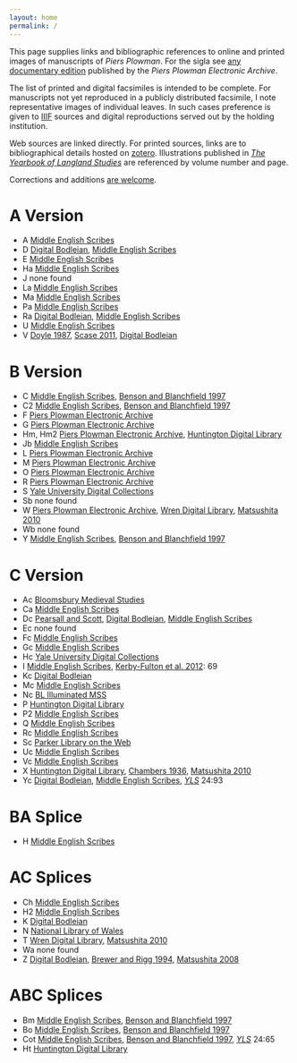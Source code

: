 ```yaml
---
layout: home
permalink: /
---
```


This page supplies links and bibliographic references to online and printed images of manuscripts of *Piers Plowman*.
For the sigla see [any documentary edition](http://piers.chass.ncsu.edu/texts/F/intro#iv) published by the *Piers Plowman Electronic Archive*.

The list of printed and digital facsimiles is intended to be complete.
For manuscripts not yet reproduced in a publicly distributed facsimile, I note representative images of individual leaves.
In such cases preference is given to [IIIF](https://iiif.io/) sources and digital reproductions served out by the holding institution.

Web sources are linked directly.
For printed sources, links are to bibliographical details hosted on [zotero](https://www.zotero.org).
Illustrations published in [*The Yearbook of Langland Studies*] are referenced by volume number and page.

Corrections and additions [are welcome](/about).

A Version
=========

- A
  [Middle English Scribes](https://www.medievalscribes.com/index.php?browse=manuscripts&&id=394&nav=off)
- D
  [Digital Bodleian](https://digital.bodleian.ox.ac.uk/objects/ef0f82a5-574f-4bc0-9caa-530f3e5f0e5c/),
  [Middle English Scribes](https://www.medievalscribes.com/index.php?browse=manuscripts&&id=395&nav=off)
- E
  [Middle English Scribes](https://www.medievalscribes.com/index.php?browse=manuscripts&&id=412&nav=off)
- Ha
  [Middle English Scribes](https://www.medievalscribes.com/index.php?browse=manuscripts&&id=341&nav=off)
- J
  none found<!--PPEA data archive-->
- La
  [Middle English Scribes](https://www.medievalscribes.com/index.php?browse=manuscripts&&id=405&nav=off)
- Ma
  [Middle English Scribes](https://www.medievalscribes.com/index.php?browse=manuscripts&&id=401&nav=off)
- Pa
  [Middle English Scribes](https://www.medievalscribes.com/index.php?browse=manuscripts&&id=369&nav=off)
- Ra
  [Digital Bodleian](https://digital.bodleian.ox.ac.uk/objects/6a219961-80c7-480f-b836-fc2de1ae9260/),
  [Middle English Scribes](https://www.medievalscribes.com/index.php?browse=manuscripts&&id=428&nav=off)
- U
  [Middle English Scribes](https://www.medievalscribes.com/index.php?browse=manuscripts&&id=389&nav=off)
- V
  [Doyle 1987][zotero-collection],
  [Scase 2011][zotero-collection],
  [Digital Bodleian](https://digital.bodleian.ox.ac.uk/objects/52f0a31a-1478-40e4-b05b-fddb1ad076ff/)

B Version
=========
<!--Crowley and Rogers editions omitted-->

- C
  [Middle English Scribes](https://www.medievalscribes.com/index.php?browse=manuscripts&&id=363&nav=off),
  [Benson and Blanchfield 1997][zotero-collection]
- C2
  [Middle English Scribes](https://www.medievalscribes.com/index.php?browse=manuscripts&&id=367&nav=off),
  [Benson and Blanchfield 1997][zotero-collection]
- F
  [Piers Plowman Electronic Archive]
- G
  [Piers Plowman Electronic Archive]
- Hm, Hm2
  [Piers Plowman Electronic Archive],
  [Huntington Digital Library](https://hdl.huntington.org/digital/collection/p15150coll7/id/50420/rec/2)
- Jb
  [Middle English Scribes](https://www.medievalscribes.com/index.php?browse=manuscripts&&id=400&nav=off)
- L
  [Piers Plowman Electronic Archive]
- M
  [Piers Plowman Electronic Archive]
- O
  [Piers Plowman Electronic Archive]
- R
  [Piers Plowman Electronic Archive]
- S
  [Yale University Digital Collections](https://collections.library.yale.edu/catalog/16037448)
- Sb
  none found
- W
  [Piers Plowman Electronic Archive],
  [Wren Digital Library](https://mss-cat.trin.cam.ac.uk/Manuscript/B.15.17),
  [Matsushita 2010][zotero-collection]
- Wb
  none found
- Y
  [Middle English Scribes](https://www.medievalscribes.com/index.php?browse=manuscripts&&id=368&nav=off),
  [Benson and Blanchfield 1997][zotero-collection]

C Version
=========

- Ac
  [Bloomsbury Medieval Studies](https://www.bloomsburymedievalstudies.com/da-volume?docid=BMS_SHL003)
- Ca
  [Middle English Scribes](https://www.medievalscribes.com/index.php?browse=manuscripts&&id=406&nav=off)
- Dc
  [Pearsall and Scott][zotero-collection],
  [Digital Bodleian](https://digital.bodleian.ox.ac.uk/objects/e6865046-6257-4591-a731-548232c7c8dd),
  [Middle English Scribes](https://www.medievalscribes.com/index.php?browse=manuscripts&&id=398&nav=off)
- Ec
  none found
- Fc
  [Middle English Scribes](https://www.medievalscribes.com/index.php?browse=manuscripts&&id=365&nav=off)
- Gc
  [Middle English Scribes](https://www.medievalscribes.com/index.php?browse=manuscripts&&id=364&nav=off)
- Hc
  [Yale University Digital Collections](https://collections.library.yale.edu/catalog/2054080)
- I
  [Middle English Scribes](https://www.medievalscribes.com/index.php?browse=manuscripts&&id=157&nav=off),
  [Kerby-Fulton et al. 2012][zotero-collection]\: 69
- Kc
  [Digital Bodleian](https://digital.bodleian.ox.ac.uk/objects/1e690ddd-4b7a-4822-956d-a92e609847d9/)
- Mc
  [Middle English Scribes](https://www.medievalscribes.com/index.php?browse=manuscripts&&id=423&nav=off)
- Nc
  [BL Illuminated MSS](https://www.bl.uk/catalogues/illuminatedmanuscripts/record.asp?MSID=3660&CollID=8&NStart=2376)<!--same image on ME Scribes-->
- P
  [Huntington Digital Library](https://hdl.huntington.org/digital/collection/p15150coll7/id/50422/rec/4)
- P2
  [Middle English Scribes](https://www.medievalscribes.com/index.php?browse=manuscripts&&id=371&nav=off)
- Q
  [Middle English Scribes](https://www.medievalscribes.com/index.php?browse=manuscripts&&id=362&nav=off)
- Rc
  [Middle English Scribes](https://www.medievalscribes.com/index.php?browse=manuscripts&&id=424&nav=off)
- Sc
  [Parker Library on the Web](https://parker.stanford.edu/parker/catalog/zf010vc1580)
- Uc
  [Middle English Scribes](https://www.medievalscribes.com/index.php?browse=manuscripts&&id=419&nav=off)
- Vc
  [Middle English Scribes](https://www.medievalscribes.com/index.php?browse=manuscripts&&id=411&nav=off)
- X
  [Huntington Digital Library](https://hdl.huntington.org/digital/collection/p15150coll7/id/53252/rec/3),
  [Chambers 1936][zotero-collection],
  [Matsushita 2010][zotero-collection]
- Yc
  [Digital Bodleian](https://digital.bodleian.ox.ac.uk/objects/d381d1c9-92c3-49cc-bc09-19ac6a53ffb5),
  [Middle English Scribes](https://www.medievalscribes.com/index.php?browse=manuscripts&&id=392&nav=off),
  [*YLS*] 24:93

BA Splice
=========

- H
  [Middle English Scribes](https://www.medievalscribes.com/index.php?browse=manuscripts&&id=374&nav=off)

AC Splices
==========

- Ch
  [Middle English Scribes](https://www.medievalscribes.com/index.php?browse=manuscripts&&id=510&nav=off)
- H2
  [Middle English Scribes](https://www.medievalscribes.com/index.php?browse=manuscripts&&id=344&nav=off)
- K
  [Digital Bodleian](https://digital.bodleian.ox.ac.uk/objects/56f3c104-5e61-47ea-87dc-b8b8aa7db5e5/)
- N
  [National Library of Wales](https://www.library.wales/discover/digital-gallery/manuscripts/the-middle-ages/piers-plowman/)
- T
  [Wren Digital Library](https://mss-cat.trin.cam.ac.uk/Manuscript/R.3.14),
  [Matsushita 2010][zotero-collection]
- Wa
  none found<!--PPEA Data Archive-->
- Z
  [Digital Bodleian](https://digital.bodleian.ox.ac.uk/objects/0cecbb9e-b126-4360-b514-eb949f851b43/),
  [Brewer and Rigg 1994][zotero-collection],
  [Matsushita 2008][zotero-collection]

ABC Splices
===========

- Bm
  [Middle English Scribes](https://www.medievalscribes.com/index.php?browse=manuscripts&&id=370&nav=off),
  [Benson and Blanchfield 1997][zotero-collection]
- Bo
  [Middle English Scribes](https://www.medievalscribes.com/index.php?browse=manuscripts&&id=388&nav=off),
  [Benson and Blanchfield 1997][zotero-collection]
- Cot
  [Middle English Scribes](https://www.medievalscribes.com/index.php?browse=manuscripts&&id=373&nav=off),
  [Benson and Blanchfield 1997][zotero-collection],
  [*YLS*] 24:65
- Ht
  [Huntington Digital Library](https://hdl.huntington.org/digital/collection/p15150coll7/id/40589/rec/4)


[zotero-collection]: https://www.zotero.org/irc7/collections/VULVWDZB
[Piers Plowman Electronic Archive]: http://piers.chass.ncsu.edu/texts
[*The Yearbook of Langland Studies*]: https://piersplowman.org/yls/
[*YLS*]: https://piersplowman.org/yls/

